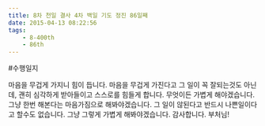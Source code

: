 ```yaml
---
title: 8차 천일 결사 4차 백일 기도 정진 86일째
date: 2015-04-13 08:22:56
tags:
    - 8-400th
    - 86th
---
```


#수행일지

마음을 무겁게 가지니 힘이 듭니다. 마음을 무겁게 가진다고 그 일이 꼭 잘되는것도 아닌데, 괜히 심각하게 받아들이고 스스로를 힘들게 합니다. 무엇이든 가볍게 해야겠습니다. 그냥 한번 해본다는 마음가짐으로 해봐야겠습니다. 그 일이 않된다고 반드시 나쁜일이다고 할수도 없습니다. 그냥 그렇게 가볍게 해봐야겠습니다. 감사합니다. 부처님!
